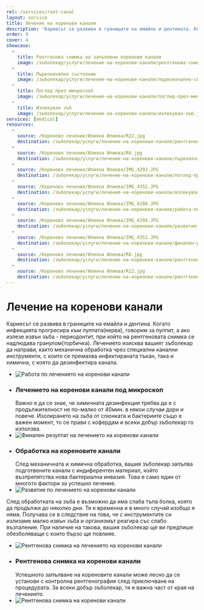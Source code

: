 ```yaml
---
rel: /services/root-canal
layout: service
title: Лечение на коренови канали
description: 'Кариесът се развива в границите на емайла и дентината. Когато инфекцията прогресира към пулпата(нерва), говорим за пулпит, а ако излезе извън зъба - периодонтит, при който на рентгеновата снимка се наблюдава гранулом(торбичка). Лечението от зъболекар изиксва, както механична обработка чрез специални канални инструменти, с които се премахва част от инфектираната тъкан, така и химична, която да да дезифенкцира канала.'
order: 9
cover: 4
showcase:
  - 
    title: Рентгенова снимка на запълнени коренови канали
    image: /зъболекар/услуги/лечение-на-коренови-канали/рентгенова-снимка-на-запълнени-коренови-канали.jpg
  - 
    title: Първоначално състояние
    image: /зъболекар/услуги/лечение-на-коренови-канали/първоначално-състояние.jpg
  - 
    title: Поглед през микроскоп
    image: /зъболекар/услуги/лечение-на-коренови-канали/поглед-през-микроскоп.jpg
  - 
    title: Излекуван зъб
    image: /зъболекар/услуги/лечение-на-коренови-канали/излекуван-зъб.jpg
services: [medical]
resources:
  -
    source: /Кореново лечение/Илияна Илиева/R22.jpg
    destination: /зъболекар/услуги/лечение-на-коренови-канали/рентгенова-снимка-на-запълнени-коренови-канали.jpg
  -
    source: /Кореново лечение/Илияна Илиева/R8.jpg
    destination: /зъболекар/услуги/лечение-на-коренови-канали/първоначално-състояние.jpg
  -
    source: /Кореново лечение/Илияна Илиева/IMG_4293.JPG
    destination: /зъболекар/услуги/лечение-на-коренови-канали/поглед-през-микроскоп.jpg
  -
    source: /Кореново лечение/Илияна Илиева/IMG_4352.JPG
    destination: /зъболекар/услуги/лечение-на-коренови-канали/излекуван-зъб.jpg
  -
    source: /Кореново лечение/Илияна Илиева/IMG_4288.JPG
    destination: /зъболекар/услуги/лечение-на-коренови-канали/работа-по-лечението-на-коренови-канали.jpg
  -
    source: /Кореново лечение/Илияна Илиева/IMG_4294.JPG
    destination: /зъболекар/услуги/лечение-на-коренови-канали/развитие-по-лечението-на-коренови-канали.jpg
  -
    source: /Кореново лечение/Илияна Илиева/IMG_4352.JPG
    destination: /зъболекар/услуги/лечение-на-коренови-канали/финален-резултат-по-лечението-на-коренови-канали.jpg
  -
    source: /Кореново лечение/Илияна Илиева/R8.jpg
    destination: /зъболекар/услуги/лечение-на-коренови-канали/рентгенова-снимка-на-лечението-на-коренови-канали.jpg
  -
    source: /Кореново лечение/Илияна Илиева/R22.jpg
    destination: /зъболекар/услуги/лечение-на-коренови-канали/рентгенова-снимка-на-коренови-канали.jpg
---
```

# Лечение на коренови канали

Кариесът се развива в границите на емайла и дентина. Когато инфекцията прогресира към пулпата(нерва), говорим за пулпит, а ако излезе извън зъба - периодонтит, при който на рентгеновата снимка се надлюдава гранулом(торбичка). Лечението изисква вашият зъболекар да направи, както механична обработка чрез специални канални инструменти, с които се премахва инфектираната тъкан, така и химична, с която да дезинфектира канала.

- ![Работа по лечението на коренови канали](лечение-на-коренови-канали/работа-по-лечението-на-коренови-канали.jpg)
- ### Лечението на коренови канали под микроскоп
  Важно е да се знае, че химичната дезинфекция трябва да е с продължителност не по-малко от 40мин. в някои случаи дори и повече. Изолирането на зъба от слюнката и бактериите също е важен момент, то се прави с кофердам и всеки добър зъболекар го използва.
- ![Финален резултат на лечението на коренови канали](лечение-на-коренови-канали/финален-резултат-по-лечението-на-коренови-канали.jpg)
- ### Обработка на кореновите канали
  След механичната и химична обработка, вашия зъболекар запълва подготвените канали с индиферентен материал, който възпрепятства нова бактериална инвазия. Това е само един от многото фактори за успешно лечение.
- ![Развитие по лечението на коренови канали](лечение-на-коренови-канали/развитие-по-лечението-на-коренови-канали.jpg)

След обработката на зъба е възможно да има слаба тъпа болка, която да продължи до няколко дни. Тя е временна и в много случай изобщо я няма. Получава се в следствие на това, че с инструментите си излизаме малко извън зъба и организмът реагира със слабо възпаление. При наличие на такова, вашия зъболекар ще ви предпише обезболяващи с които бързо ще повлияе.

- ![Рентгенова снимка на лечението на коренови канали](лечение-на-коренови-канали/рентгенова-снимка-на-лечението-на-коренови-канали.jpg)
- ### Рентгенова снимка на коренови канали
  Успешното запълване на кореновите канали може лесно да се установи с контролна рентгенография след приключване на процедурата. За всеки добър зъболекар, тя е важна част от края на лечението.
- ![Рентгенова снимка на коренови канали](лечение-на-коренови-канали/рентгенова-снимка-на-коренови-канали.jpg)


